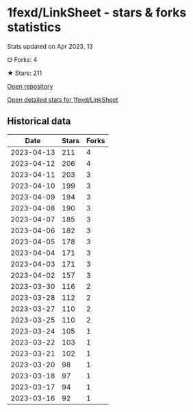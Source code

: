 # 1fexd/LinkSheet - stars & forks statistics

Stats updated on Apr 2023, 13

☋ Forks: 4

★ Stars: 211

[Open repository](https://github.com/1fexd/LinkSheet)

[Open detailed stats for 1fexd/LinkSheet](https://reviewgithub.com/rep/1fexd/LinkSheet)

## Historical data
| Date | Stars | Forks |
|------|-------|-------|
| 2023-04-13 | 211 | 4 | 
| 2023-04-12 | 206 | 4 | 
| 2023-04-11 | 203 | 3 | 
| 2023-04-10 | 199 | 3 | 
| 2023-04-09 | 194 | 3 | 
| 2023-04-08 | 190 | 3 | 
| 2023-04-07 | 185 | 3 | 
| 2023-04-06 | 182 | 3 | 
| 2023-04-05 | 178 | 3 | 
| 2023-04-04 | 171 | 3 | 
| 2023-04-03 | 171 | 3 | 
| 2023-04-02 | 157 | 3 | 
| 2023-03-30 | 116 | 2 | 
| 2023-03-28 | 112 | 2 | 
| 2023-03-27 | 110 | 2 | 
| 2023-03-25 | 110 | 2 | 
| 2023-03-24 | 105 | 1 | 
| 2023-03-22 | 103 | 1 | 
| 2023-03-21 | 102 | 1 | 
| 2023-03-20 | 98 | 1 | 
| 2023-03-18 | 97 | 1 | 
| 2023-03-17 | 94 | 1 | 
| 2023-03-16 | 92 | 1 | 

